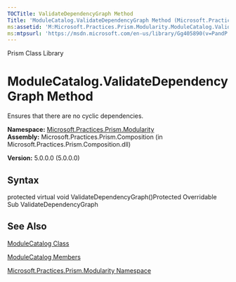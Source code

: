 ```yaml
---
TOCTitle: ValidateDependencyGraph Method
Title: 'ModuleCatalog.ValidateDependencyGraph Method (Microsoft.Practices.Prism.Modularity)'
ms:assetid: 'M:Microsoft.Practices.Prism.Modularity.ModuleCatalog.ValidateDependencyGraph'
ms:mtpsurl: 'https://msdn.microsoft.com/en-us/library/Gg405890(v=PandP.50)'
---
```


Prism Class Library

ModuleCatalog.ValidateDependencyGraph Method
================================================

Ensures that there are no cyclic dependencies.

**Namespace:** [Microsoft.Practices.Prism.Modularity](https://msdn.microsoft.com/n:microsoft.practices.prism.modularity)
**Assembly:** Microsoft.Practices.Prism.Composition (in Microsoft.Practices.Prism.Composition.dll)

**Version:** 5.0.0.0 (5.0.0.0)

## Syntax


<span id="syntaxToggle"></span>protected virtual void ValidateDependencyGraph()Protected Overridable Sub ValidateDependencyGraph

See Also
--------


[ModuleCatalog Class](https://msdn.microsoft.com/t:microsoft.practices.prism.modularity.modulecatalog)

[ModuleCatalog Members](https://msdn.microsoft.com/allmembers.t:microsoft.practices.prism.modularity.modulecatalog)

[Microsoft.Practices.Prism.Modularity Namespace](https://msdn.microsoft.com/n:microsoft.practices.prism.modularity)
